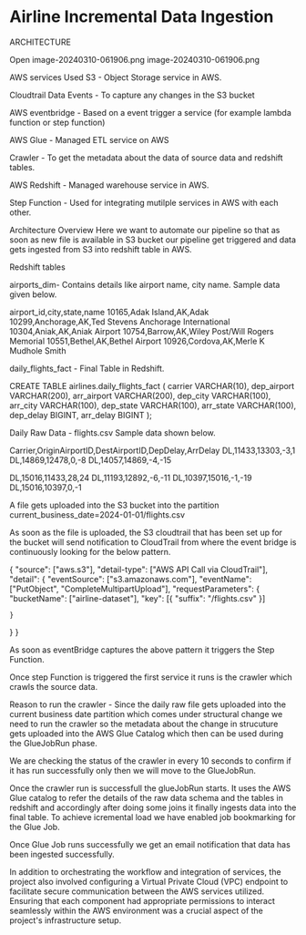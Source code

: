 # Airline Incremental Data Ingestion
ARCHITECTURE
 

 

 

Open image-20240310-061906.png
image-20240310-061906.png
 

AWS  services Used
S3 - Object Storage service in AWS.

Cloudtrail Data Events - To capture any changes in the S3 bucket 

AWS eventbridge - Based on a event trigger a service (for example lambda function or step function)

AWS Glue - Managed ETL service on AWS

Crawler - To get the metadata about the data of source data and redshift tables.

AWS Redshift - Managed warehouse service in AWS. 

Step Function - Used for integrating mutilple services in AWS with each other.

 

Architecture Overview
Here we want to automate our pipeline so that as soon as new file is available in S3 bucket our pipeline get triggered and data gets ingested from S3 into redshift table in AWS.

 

Redshift tables

airports_dim- Contains details like airport name, city name. Sample data given below.

airport_id,city,state,name
10165,Adak Island,AK,Adak
10299,Anchorage,AK,Ted Stevens Anchorage International
10304,Aniak,AK,Aniak Airport
10754,Barrow,AK,Wiley Post/Will Rogers Memorial
10551,Bethel,AK,Bethel Airport
10926,Cordova,AK,Merle K Mudhole Smith

daily_flights_fact - Final Table in Redshift.

CREATE TABLE airlines.daily_flights_fact (
    carrier VARCHAR(10),
    dep_airport VARCHAR(200),
    arr_airport VARCHAR(200),
    dep_city VARCHAR(100),
    arr_city VARCHAR(100),
    dep_state VARCHAR(100),
    arr_state VARCHAR(100),
    dep_delay BIGINT,
    arr_delay BIGINT
);

 

 

Daily Raw Data - flights.csv Sample data shown below.

 

Carrier,OriginAirportID,DestAirportID,DepDelay,ArrDelay
DL,11433,13303,-3,1
DL,14869,12478,0,-8
DL,14057,14869,-4,-15


DL,15016,11433,28,24
DL,11193,12892,-6,-11
DL,10397,15016,-1,-19
DL,15016,10397,0,-1

 

 

A file gets uploaded into the S3 bucket into the partition current_business_date=2024-01-01/flights.csv

As soon as the file is uploaded, the S3 cloudtrail that has been set up for the bucket will send notification to CloudTrail from where the event bridge is continuously looking for the below pattern.



{
  "source": ["aws.s3"],
  "detail-type": ["AWS API Call via CloudTrail"],
  "detail": {
    "eventSource": ["s3.amazonaws.com"],
    "eventName": ["PutObject", "CompleteMultipartUpload"],
    "requestParameters": {
      "bucketName": ["airline-dataset"],
      "key": [{
        "suffix": "/flights.csv"
      }]

    }
  }
}
 

As soon as eventBridge captures the above pattern it triggers the Step Function.

 

Once step Function is triggered the first service it runs is the crawler which crawls the source data.

Reason to run the crawler - Since the daily raw file gets uploaded into the current business date partition which comes under structural change we need to run the crawler so the metadata about the change in strucuture gets uploaded into the AWS Glue Catalog which then can be used during the GlueJobRun phase.

 

We are checking the status of the crawler in every 10 seconds to confirm if it has run successfully only then we will move to the GlueJobRun.

 

Once the crawler run is successfull the glueJobRun starts. It uses the AWS Glue catalog to refer the details of the raw data schema and the tables in redshift and accordingly after doing some joins it finally ingests data into the final table. To achieve icremental load we have enabled job bookmarking for the Glue Job.

 

Once Glue Job runs successfully we get an email notification that data has been ingested successfully.

 

In addition to orchestrating the workflow and integration of services, the project also involved configuring a Virtual Private Cloud (VPC) endpoint to facilitate secure communication between the AWS services utilized. Ensuring that each component had appropriate permissions to interact seamlessly within the AWS environment was a crucial aspect of the project's infrastructure setup.
